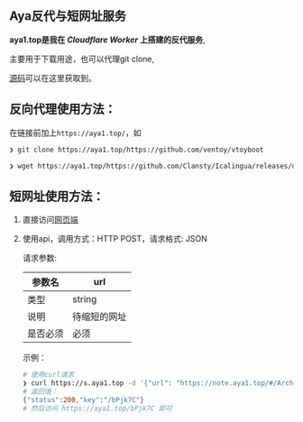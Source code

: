 ## **Aya反代与短网址服务**

**aya1.top是我在 *Cloudflare Worker* 上搭建的反代服务**,

主要用于下载用途，也可以代理git clone,

[源码](https://gitlab.com/NickCao/experiments/-/blob/master/workers/r.js)可以在这里获取到。

## 反向代理使用方法：

在链接前加上`https://aya1.top/`，如

```bash
❯ git clone https://aya1.top/https://github.com/ventoy/vtoyboot

❯ wget https://aya1.top/https://github.com/Clansty/Icalingua/releases/download/v2.2.0/Icalingua-2.2.0.AppImage
```

## 短网址使用方法：
1. 直接访问[网页端](https://s.aya1.top/)
2. 使用api，调用方式：HTTP POST，请求格式: JSON

    请求参数:

    | 参数名   | url          |
    | -------- | ------------ |
    | 类型     | string       |
    | 说明     | 待缩短的网址 |
    | 是否必须 | 必须         |


    示例：
   ```bash
   # 使用curl请求
   ❯ curl https://s.aya1.top -d '{"url": "https://note.aya1.top/#/Arch_For_Aya"}'
   # 返回值：
   {"status":200,"key":"/bPjk7C"}
   # 然后访问 https://aya1.top/bPjk7C 即可
   ```

